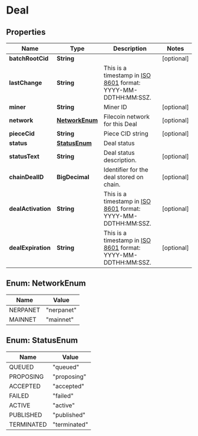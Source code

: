 

# Deal


## Properties

Name | Type | Description | Notes
------------ | ------------- | ------------- | -------------
**batchRootCid** | **String** |  |  [optional]
**lastChange** | **String** | This is a timestamp in [ISO 8601](https://en.wikipedia.org/wiki/ISO_8601) format: YYYY-MM-DDTHH:MM:SSZ. | 
**miner** | **String** | Miner ID |  [optional]
**network** | [**NetworkEnum**](#NetworkEnum) | Filecoin network for this Deal |  [optional]
**pieceCid** | **String** | Piece CID string |  [optional]
**status** | [**StatusEnum**](#StatusEnum) | Deal status | 
**statusText** | **String** | Deal status description. |  [optional]
**chainDealID** | **BigDecimal** | Identifier for the deal stored on chain. |  [optional]
**dealActivation** | **String** | This is a timestamp in [ISO 8601](https://en.wikipedia.org/wiki/ISO_8601) format: YYYY-MM-DDTHH:MM:SSZ. |  [optional]
**dealExpiration** | **String** | This is a timestamp in [ISO 8601](https://en.wikipedia.org/wiki/ISO_8601) format: YYYY-MM-DDTHH:MM:SSZ. |  [optional]



## Enum: NetworkEnum

Name | Value
---- | -----
NERPANET | &quot;nerpanet&quot;
MAINNET | &quot;mainnet&quot;



## Enum: StatusEnum

Name | Value
---- | -----
QUEUED | &quot;queued&quot;
PROPOSING | &quot;proposing&quot;
ACCEPTED | &quot;accepted&quot;
FAILED | &quot;failed&quot;
ACTIVE | &quot;active&quot;
PUBLISHED | &quot;published&quot;
TERMINATED | &quot;terminated&quot;



